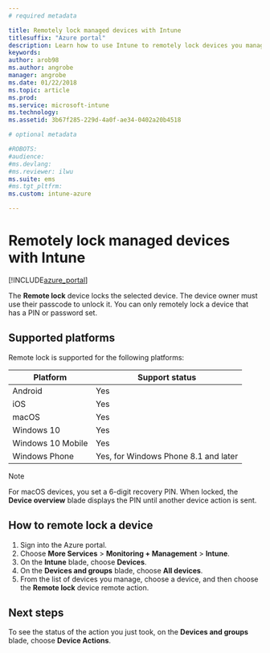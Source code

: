 ```yaml
---
# required metadata

title: Remotely lock managed devices with Intune
titlesuffix: "Azure portal"
description: Learn how to use Intune to remotely lock devices you manage."
keywords:
author: arob98
ms.author: angrobe
manager: angrobe
ms.date: 01/22/2018
ms.topic: article
ms.prod:
ms.service: microsoft-intune
ms.technology:
ms.assetid: 3b67f285-229d-4a0f-ae34-0402a20b4518

# optional metadata

#ROBOTS:
#audience:
#ms.devlang:
#ms.reviewer: ilwu
ms.suite: ems
#ms.tgt_pltfrm:
ms.custom: intune-azure

---
```


# Remotely lock managed devices with Intune


[!INCLUDE[azure_portal](./includes/azure_portal.md)]

The **Remote lock** device locks the selected device. The device owner must use their passcode to unlock it. You can only remotely lock a device that has a PIN or password set.

## Supported platforms

Remote lock is supported for the following platforms:

|Platform|Support status|
|---|---|
|Android|Yes|
|iOS|Yes|
|macOS|Yes|
|Windows 10|Yes|
|Windows 10 Mobile|Yes|
|Windows Phone|Yes, for Windows Phone 8.1 and later|

> [!NOTE]  
> For macOS devices, you set a 6-digit recovery PIN. When locked, the **Device overview** blade displays the PIN until another device action is sent.

## How to remote lock a device

1. Sign into the Azure portal.
2. Choose **More Services** > **Monitoring + Management** > **Intune**.
3. On the **Intune** blade, choose **Devices**.
4. On the **Devices and groups** blade, choose **All devices**.
5. From the list of devices you manage, choose a device, and then choose the **Remote lock** device remote action.

## Next steps

To see the status of the action you just took, on the **Devices and groups** blade, choose **Device Actions**.
